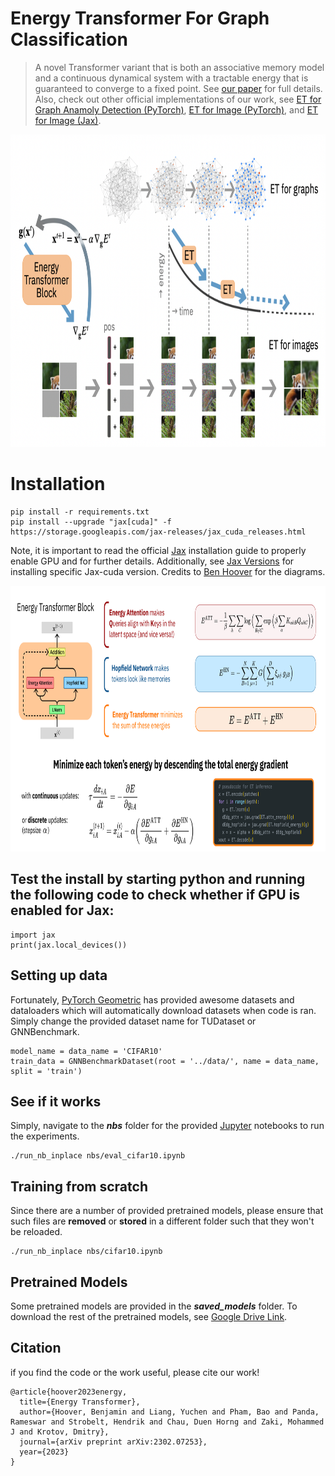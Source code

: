 # Energy Transformer For Graph Classification

> A novel Transformer variant that is both an associative memory model and a continuous dynamical system with a tractable energy that is guaranteed to converge to a fixed point. See [our paper](https://arxiv.org/abs/2302.07253) for full details. Also, check out other official implementations of our work, see [ET for Graph Anamoly Detection (PyTorch)](https://github.com/zhuergou/Energy-Transformer-for-Graph-Anomaly-Detection/), [ET for Image (PyTorch)](https://github.com/Lemon-cmd/energy-transformer-torch), and [ET for Image (Jax)](https://github.com/bhoov/energy-transformer-jax).

<img src="ET_visual.png" alt="drawing" height="500" width="2250"/>

# Installation
```
pip install -r requirements.txt
pip install --upgrade "jax[cuda]" -f https://storage.googleapis.com/jax-releases/jax_cuda_releases.html
```
Note, it is important to read the official [Jax](https://github.com/google/jax) installation guide to properly enable GPU and for further details.
Additionally, see [Jax Versions](https://storage.googleapis.com/jax-releases/jax_cuda_releases.html) for installing specific Jax-cuda version. Credits to [Ben Hoover](https://github.com/bhoov) for the diagrams.

<p float="center">
<img src="./ET-details.jpeg" alt="drawing" height="425" width="2200"/>
</p>

## Test the install by starting python and running the following code to check whether if GPU is enabled for Jax:
```
import jax
print(jax.local_devices())
```

## Setting up data
Fortunately, [PyTorch Geometric](https://pytorch-geometric.readthedocs.io/en/latest/) has provided awesome datasets and dataloaders which will automatically download datasets when code is ran. Simply change the provided dataset name for TUDataset or GNNBenchmark.
```
model_name = data_name = 'CIFAR10'
train_data = GNNBenchmarkDataset(root = '../data/', name = data_name, split = 'train')
```

## See if it works
Simply, navigate to the ***nbs*** folder for the provided [Jupyter](https://jupyter.org) notebooks to run the experiments.
```
./run_nb_inplace nbs/eval_cifar10.ipynb
```
## Training from scratch
Since there are a number of provided pretrained models, please ensure that such files are **removed** or **stored** in a different folder such that they won't be reloaded.
```
./run_nb_inplace nbs/cifar10.ipynb
```

## Pretrained Models
Some pretrained models are provided in the ***saved\_models*** folder. To download the rest of the pretrained models, see [Google Drive Link](https://drive.google.com/drive/folders/1LGydNfJfnlVajFV_KCJ9mRsnFCUKh9zs?usp=share_link). 

## Citation
if you find the code or the work useful, please cite our work!

```
@article{hoover2023energy,
  title={Energy Transformer},
  author={Hoover, Benjamin and Liang, Yuchen and Pham, Bao and Panda, Rameswar and Strobelt, Hendrik and Chau, Duen Horng and Zaki, Mohammed J and Krotov, Dmitry},
  journal={arXiv preprint arXiv:2302.07253},
  year={2023}
}
```
